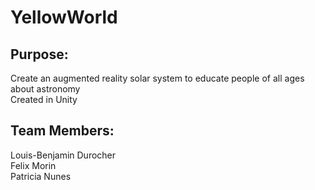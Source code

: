 # YellowWorld

##  Purpose:
Create an augmented reality solar system to educate people of all ages about astronomy  
Created in Unity

## Team Members:
Louis-Benjamin Durocher  
Felix Morin  
Patricia Nunes  

